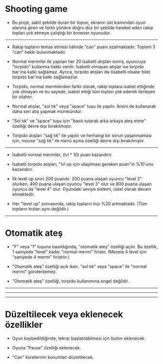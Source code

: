 # Shooting game

- Bu proje, sabit şekilde duran bir topun, ekranın üst kısmından oyun alanına giren ve farklı yönlere doğru düz bir şekilde hareket eden rakip topları yok etmeye çalıştığı bir browser oyunudur.

***

- Rakip topların temas etmesi hâlinde "can" puanı azalmaktadır. Toplam 3 "can" hakkı bulunmaktadır.

- Normal mermiler ile yapılan her 20 isabetli atıştan sonra, oyuncuya "torpido" kullanma hakkı verilir. İsabetli olmayan atışlar ise torpido bar'ına katkı sağlamaz. Ayrıca, torpido atışları da (isabetli olsalar bile) torpido bar'ına katkı sağlamazlar.

- Torpido, normal mermilerden farklı olarak, rakip toplara isabet ettiğinde yok olmayan ve bu sayede, isabet ettiği tüm topları yok ederek ilerleyen bir silahtır.

- Normal atışlar, "sol tık" veya "space" tuşu ile yapılır. İkisini de kullanarak daha seri atış yapmak mümkündür.

- "Sol tık" ve "space" tuşu için "basılı tutarak arka arkaya ateş etme" özelliği devre dışı bırakılmıştır.

- Torpido atışları "sağ tık" ile yapılır ve herhangi bir sorun yaşanmaması için, mouse "sağ tık" ile menü açma özelliği devre dışı bırakılmıştır.

***

- İsabetli normal mermiler, (lvl * 10) puan kazandırır.

- İsabetli torpido atışları, "lvl up için ulaşılması gereken puan"ın %10'unu kazandırır.

- İlk level up sınırı 200 puandır. 200 puana ulaşan oyuncu "level 2" olurken, 400 puana ulaşan oyuncu "level 3" olur ve 800 puana ulaşan oyuncu da "level 4" olur. Oyundaki seviye sistemi, üstel olarak devam etmektedir.

- Her "level up" sonrasında, rakip topların hızı %20 artmaktadır. (Tüm topların hızları aynı değildir.)

***

# Otomatik ateş

- "F" veya "f" tuşuna basıldığında, "otomatik ateş" özelliği açılır. Bu özellik, 1 saniyede "level" kadar "normal mermi" fırlatır. (Mesela 4 level için "saniyede 4 mermi" fırlatılır.)

- "Otomatik ateş" özelliği açık iken, "sol tık" veya "space" ile "normal mermi" gönderilemez.

- "Otomatik ateş" özelliği, torpido kullanımına engel değildir.

***
***
***

# Düzeltilecek veya eklenecek özellikler

- Oyun kaybedildiğinde, tekrar başlatılabilmesi için buton eklenecek.

- Oyuna "Pause" özelliği eklenecek.

- "Can" kürelerinin konumları düzeltilecek.